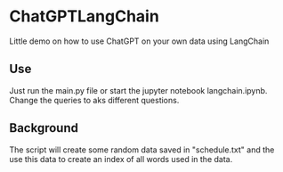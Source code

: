 # ChatGPTLangChain
Little demo on how to use ChatGPT on your own data using LangChain

## Use
Just run the main.py file or start the jupyter notebook langchain.ipynb. 
Change the queries to aks different questions.

## Background
The script will create some random data saved in "schedule.txt" and the use this data to create an index of all words used in the data. 
